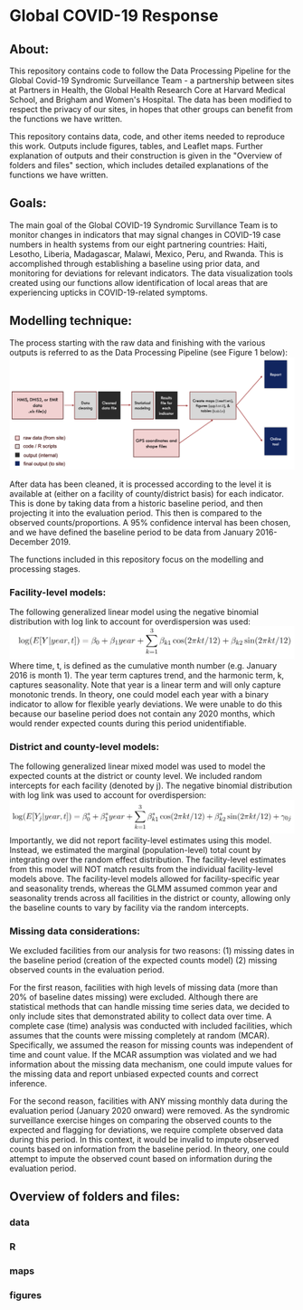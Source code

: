 # Global COVID-19 Response
## About:
This repository contains code to follow the Data Processing Pipeline for the Global Covid-19 Syndromic Surveillance Team - a partnership between sites at Partners in Health, the Global Health Research Core at Harvard Medical School, and Brigham and Women's Hospital. The data has been modified to respect the privacy of our sites, in hopes that other groups can benefit from the functions we have written.

This repository contains data, code, and other items needed to reproduce this work. Outputs include figures, tables, and Leaflet maps. Further explanation of outputs and their construction is given in the "Overview of folders and files" section, which includes detailed explanations of the functions we have written.


## Goals:
The main goal of the Global COVID-19 Syndromic Survillance Team is to monitor changes in indicators that may signal changes in COVID-19 case numbers in health systems from our eight partnering countries: Haiti, Lesotho, Liberia, Madagascar, Malawi, Mexico, Peru, and Rwanda. This is accomplished through establishing a baseline using prior data, and monitoring for deviations for relevant indicators. The data visualization tools created using our functions allow identification of local areas that are experiencing upticks in COVID-19-related symptoms.

## Modelling technique:
The process starting with the raw data and finishing with the various outputs is referred to as the Data Processing Pipeline (see Figure 1 below):
<img src="figures\pipeline.png">

After data has been cleaned, it is processed according to the level it is available at (either on a facility of county/district basis) for each indicator. This is done by taking data from a historic baseline period, and then projecting it into the evaluation period. This then is compared to the observed counts/proportions. A 95% confidence interval has been chosen, and we have defined the baseline period to be data from January 2016-December 2019. 

The functions included in this repository focus on the modelling and processing stages.

### Facility-level models:

The following generalized linear model using the negative binomial distribution with log link to account for overdispersion was used:
<img src="figures\modelling_equation_1.png">
Where time, t, is defined as the cumulative month number (e.g. January 2016 is month 1). The year term captures trend, and the harmonic term, k, captures seasonality. Note that year is a linear term and will only capture monotonic trends. In theory, one could model each year with a binary indicator to allow for flexible yearly deviations. We were unable to do this because our baseline period does not contain any 2020 months, which would render expected counts during this period unidentifiable.

### District and county-level models:

The following generalized linear mixed model was used to model the expected counts at the district or county level. We included random intercepts for each facility (denoted by j). The negative binomial distribution with log link was used to account for overdispersion:
<img src="figures\modelling_equation_2.png">
Importantly, we did not report facility-level estimates using this model. Instead, we estimated the marginal (population-level) total count by integrating over the random effect distribution. The facility-level estimates from this model will NOT match results from the individual facility-level models above. The facility-level models allowed for facility-specific year and seasonality trends, whereas the GLMM assumed common year and seasonality trends across all facilities in the district or county, allowing only the baseline counts to vary by facility via the random intercepts.

### Missing data considerations:
We excluded facilities from our analysis for two reasons: (1) missing dates in the baseline period (creation of the expected counts model) (2) missing observed counts in the evaluation period.

For the first reason, facilities with high levels of missing data (more than 20% of baseline dates missing) were excluded. Although there are statistical methods that can handle missing time series data, we decided to only include sites that demonstrated ability to collect data over time. A complete case (time) analysis was conducted with included facilities, which assumes that the counts were missing completely at random (MCAR). Specifically, we assumed the reason for missing counts was independent of time and count value. If the MCAR assumption was violated and we had information about the missing data mechanism, one could impute values for the missing data and report unbiased expected counts and correct inference.

For the second reason, facilities with ANY missing monthly data during the evaluation period (January 2020 onward) were removed. As the syndromic surveillance exercise hinges on comparing the observed counts to the expected and flagging for deviations, we require complete observed data during this period. In this context, it would be invalid to impute observed counts based on information from the baseline period. In theory, one could attempt to impute the observed count based on information during the evaluation period.

## Overview of folders and files:
### data

### R

### maps

### figures
